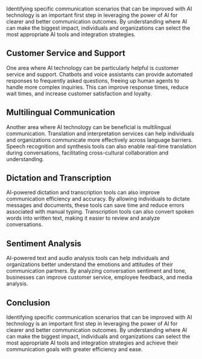 
Identifying specific communication scenarios that can be improved with AI technology is an important first step in leveraging the power of AI for clearer and better communication outcomes. By understanding where AI can make the biggest impact, individuals and organizations can select the most appropriate AI tools and integration strategies.

Customer Service and Support
----------------------------

One area where AI technology can be particularly helpful is customer service and support. Chatbots and voice assistants can provide automated responses to frequently asked questions, freeing up human agents to handle more complex inquiries. This can improve response times, reduce wait times, and increase customer satisfaction and loyalty.

Multilingual Communication
--------------------------

Another area where AI technology can be beneficial is multilingual communication. Translation and interpretation services can help individuals and organizations communicate more effectively across language barriers. Speech recognition and synthesis tools can also enable real-time translation during conversations, facilitating cross-cultural collaboration and understanding.

Dictation and Transcription
---------------------------

AI-powered dictation and transcription tools can also improve communication efficiency and accuracy. By allowing individuals to dictate messages and documents, these tools can save time and reduce errors associated with manual typing. Transcription tools can also convert spoken words into written text, making it easier to review and analyze conversations.

Sentiment Analysis
------------------

AI-powered text and audio analysis tools can help individuals and organizations better understand the emotions and attitudes of their communication partners. By analyzing conversation sentiment and tone, businesses can improve customer service, employee feedback, and media analysis.

Conclusion
----------

Identifying specific communication scenarios that can be improved with AI technology is an important first step in leveraging the power of AI for clearer and better communication outcomes. By understanding where AI can make the biggest impact, individuals and organizations can select the most appropriate AI tools and integration strategies and achieve their communication goals with greater efficiency and ease.
